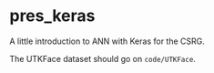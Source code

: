 # pres_keras
A little introduction to ANN with Keras for the CSRG.

The UTKFace dataset should go on `code/UTKFace`.
